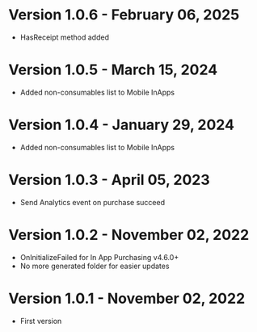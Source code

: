 ﻿# Version 1.0.6 - February 06, 2025
* HasReceipt method added

# Version 1.0.5 - March 15, 2024
* Added non-consumables list to Mobile InApps 

# Version 1.0.4 - January 29, 2024
* Added non-consumables list to Mobile InApps 

# Version 1.0.3 - April 05, 2023
* Send Analytics event on purchase succeed

# Version 1.0.2 - November 02, 2022
* OnInitializeFailed for In App Purchasing v4.6.0+
* No more generated folder for easier updates

# Version 1.0.1 - November 02, 2022
* First version